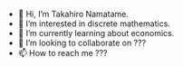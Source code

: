 - 👋 Hi, I’m Takahiro Namatame.
- 👀 I’m interested in discrete mathematics.
- 🌱 I’m currently learning about economics.
- 💞️ I’m looking to collaborate on ???
- 📫 How to reach me ???

<!---
Taka0007/Taka0007 is a ✨ special ✨ repository because its `README.md` (this file) appears on your GitHub profile.
You can click the Preview link to take a look at your changes.
--->
